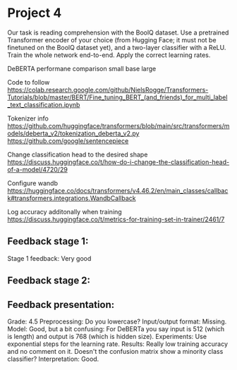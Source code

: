 # Project 4
Our task is reading comprehension with the BoolQ dataset. Use a pretrained Transformer encoder of
your choice (from Hugging Face; it must not be finetuned on the BoolQ dataset yet), and a two-layer
classifier with a ReLU. Train the whole network end-to-end. Apply the correct learning rates.

DeBERTA performane comparison small base large

Code to follow
https://colab.research.google.com/github/NielsRogge/Transformers-Tutorials/blob/master/BERT/Fine_tuning_BERT_(and_friends)_for_multi_label_text_classification.ipynb

Tokenizer info
https://github.com/huggingface/transformers/blob/main/src/transformers/models/deberta_v2/tokenization_deberta_v2.py
https://github.com/google/sentencepiece

Change classification head to the desired shape
https://discuss.huggingface.co/t/how-do-i-change-the-classification-head-of-a-model/4720/29

Configure wandb
https://huggingface.co/docs/transformers/v4.46.2/en/main_classes/callback#transformers.integrations.WandbCallback

Log accuracy additonally when training
https://discuss.huggingface.co/t/metrics-for-training-set-in-trainer/2461/7

## Feedback stage 1:
Stage 1 feedback: Very good


## Feedback stage 2: 


## Feedback presentation: 
Grade: 4.5
Preprocessing: Do you lowercase?
Input/output format: Missing.
Model: Good, but a bit confusing: For DeBERTa you say input is 512 (which is length) and output is 768 (which is hidden size).
Experiments: Use exponential steps for the learning rate.
Results: Really low training accuracy and no comment on it. Doesn't the confusion matrix show a minority class classifier?
Interpretation: Good.

